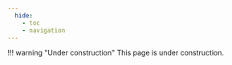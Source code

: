 ```yaml
---
  hide:
    - toc
    - navigation
---
```


!!! warning "Under construction"
	This page is under construction.